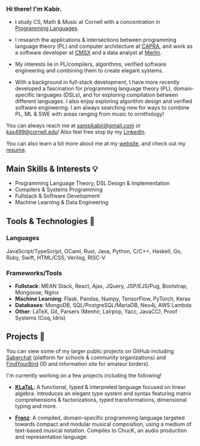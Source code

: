 ### Hi there! I'm Kabir.

- I study CS, Math & Music at Cornell with a concentration in [Programming Languages](https://pl.cs.cornell.edu/).
- I research the applications \& intersections between programming language theory (PL) and computer architecture at <a href="https://capra.cs.cornell.edu/" target="_blank">CAPRA</a>, and work as a software developer at <a href="https://www.cs.cornell.edu/projects/cms/cmsx/" target="_blank">CMSX</a> and a data analyst at <a href="https://merlin.allaboutbirds.org/" target="_blank">Merlin</a>.

- My interests lie in PL/compilers, algorithms, verified software engineering and combining them to create elegant systems.

- With a background in full-stack development, I have more recently developed a fascination for programming language theory (PL), domain-specific languages (DSLs), and for exploring compilation between different languages. I also enjoy exploring algorithm design and verified software engineering. I am always searching new for ways to combine PL, ML & SWE with areas ranging from music to ornithology!

You can always reach me at <a href="mailto:samsikabir@gmail.com" target="_blank">samsikabir@gmail.com</a> or <a href="mailto:kas499@cornell.edu" target="_blank">kas499@cornell.edu</a>! Also feel free stop by my <a href="https://www.linkedin.com/in/kabir-samsi/" target="_blank">LinkedIn</a>.

You can also learn a bit more about me at my <a href="https://kabirsamsi.com" target="_blank">website</a>, and check out my <a href="https://github.com/KabirSamsi/KabirSamsi/blob/main/Kabir%20Samsi%20Resume%20(2024).pdf">resume</a>.

## Main Skills & Interests 💡
- Programming Language Theory, DSL Design & Implementation
- Compilers \& Systems Programming
- Fullstack \& Software Development
- Machine Learning \& Data Engineering

## Tools & Technologies 🔧
  ### Languages
  JavaScript/TypeScript, OCaml, Rust, Java, Python, C/C++, Haskell, Go, Ruby, Swift, HTML/CSS, Verilog, RISC-V

### Frameworks/Tools
  - **Fullstack**: MEAN Stack, React, Ajax, JQuery, JSP/EJS/Pug, Bootstrap, Mongoose, Nginx
  - **Machine Learning**: Flask, Pandas, Numpy, TensorFlow, PyTorch, Keras
  - **Databases**: MongoDB, SQL/PostgreSQL/MariaDB, Neo4j, AWS Lambda
  - **Other**: LaTeX, Git, Parsers (Menhir, Lalrpop, Yacc, JavaCC), Proof Systems (Coq, Idris)

## Projects 🌱
You can view some of my larger public projects on GitHub including <a href="https://github.com/Saberchat/saberchat" target="_blank">Saberchat</a> (platform for schools & community organizations) and <a href="https://github.com/KabirSamsi/find-your-bird/" target="_blank">FindYourBird</a> (ID and information site for amateur birders).

I'm currently working on a few projects including the following!

- **[KLaTsL]([url](https://github.com/KabirSamsi/KLaTsL/))**: A functional, typed & interpreted language focused on linear algebra. Introduces an elegant type system and syntax featuring matrix comprehensions & factorizations, typed transformations, dimensional typing and more.

- **[Franz]([url](https://github.com/KabirSamsi/franz/))**: A compiled, domain-specific programming language targeted towards compact and modular musical composition, using a medium of text-based musical notation. Compiles to ChucK, an audio production and representation language.
